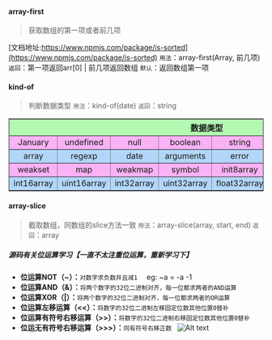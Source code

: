 #### array-first
> 获取数组的第一项或者前几项

[文档地址:https://www.npmjs.com/package/is-sorted](https://www.npmjs.com/package/is-sorted)
```用法```：array-first(Array, 前几项)
```返回```：第一项返回arr[0] | 前几项返回数组
```默认```：返回数组第一项

#### kind-of
>判断数据类型
```用法```：kind-of(date)
```返回```：string
<table border="1" style='text-align:center'>
  <tr style='text-align:center'>
    <th style='text-align:center;background:#b2f9b2' colspan=9>数据类型</th>
  </tr>
  <tr style='background:#f9b2f5'>
    <td>January</td>
    <td>undefined</td>
    <td>null</td>
    <td>boolean</td>
    <td>string</td>
    <td>number</td>
    <td>function</td>
  </tr>
  <tr style='background:#b2d6f9'>
    <td>array</td>
    <td>regexp</td>
    <td>date</td>
    <td>arguments</td>
    <td>error</td>
    <td>buffer</td>
    <td>set</td>
  </tr>
   <tr style='background:#f9b2f5'>
     <td>weakset</td>
    <td>map</td>
    <td>weakmap</td>
    <td>symbol</td>
    <td>init8array</td>
    <td>unit8array</td>
    <td>uint8clampedarray</td>
  </tr>
  <tr style='background:#b2d6f9'>
     <td>int16array</td>
    <td>uint16array</td>
    <td>int32array</td>
    <td>uint32array</td>
    <td>float32array</td>
    <td>float64array</td>
    <td>object</td>
  </tr>
</table>

#### array-slice
>截取数组，同数组的slice方法一致
```用法```：array-slice(array, start, end)
```返回```：array
##### 源码有关位运算学习【一直不太注重位运算，重新学习下】
- **位运算NOT（~）：**```对数字求负数并且减1  ``` 
eg:  ~a = -a -1
- **位运算AND（&）：**```将两个数字的32位二进制对齐，每一位都求两者的AND运算  ``` 
- **位运算XOR（|）：**```将两个数字的32位二进制对齐，每一位都求两者的OR运算  ``` 
- **位运算左移运算（<<）：**```将数字的32位二进制左移固定位数其他位置0替补  ``` 
- **位运算有符号右移运算（>>）：**```将数字的32位二进制右移固定位数其他位置0替补  ``` 
- **位运无有符号右移运算（>>>）：**```同有符号右移正数 ``` 
![Alt text](./img/WechatIMG23.jpeg)
